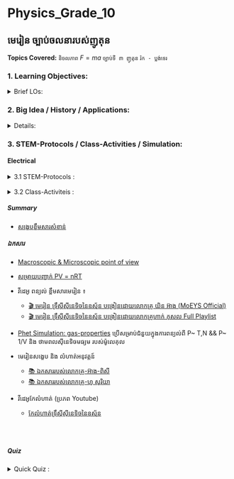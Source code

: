 # Physics_Grade_10



## មេរៀន ច្បាប់ចលនារបស់ញូតុន
**Topics Covered:** `និចលភាព` $F = ma$ `ច្បាប់ទី ៣ ញូតុន` `រ៉ក - ប្លង់ទេរ` 
<br>

### 1. Learning Objectives: 

<details>
  <summary> Brief LOs:</summary>
  <br/>

<!--START_SECTION:activity-->

- Understand Newton's first law of motion and its implications
- Explain Newton's second law of motion and apply it to calculate force, mass, and acceleration
- Comprehend Newton's third law of motion and analyze action-reaction pairs
- Apply Newton's laws to real-world scenarios and practical applications
- Develop problem-solving skills using Newton's laws of motion

  
<!--END_SECTION:activity-->
</details> 

### 2. Big Idea / History / Applications: 
<details>
  <summary> Details:</summary>
  <br/>

<!--START_SECTION:activity-->

###### Big Ideas of Newton’s Laws of Motion:  
Newton’s Laws of Motion revolutionized the way we understand the physical world, providing a framework for almost everything in mechanics—from the motion of planets to why a soccer ball rolls across the field. These laws unlock the secrets behind movement, forces, and interactions, forming the foundation of physics. 

###### 1. First Law (Law of Inertia):  
Imagine pushing a shopping cart—without a push, it stays still. Newton’s first law explains that objects resist changes to their state of motion. This law reveals why things don't just move on their own: an object at rest stays at rest, and an object in motion stays in motion unless acted upon by an outside force. It's like a hidden rule that governs all movement around us, from a parked car to a drifting skateboard.

###### 2. Second Law (F=ma): 
Ever wonder why heavier objects are harder to push? Newton’s second law explains how force and mass interact. The acceleration of an object depends on how much force you apply and the object’s mass. This law is why race cars are light—they can speed up quickly because they don't have much mass to push against the force.

###### 3. Third Law (Action-Reaction): 
If you've ever jumped off a boat and watched it drift away, you’ve experienced Newton’s third law: For every action, there’s an equal and opposite reaction. This law governs everything from rocket launches to how fish swim. It's the hidden dance of forces that balance our world.

###### The Story Behind Newton’s Discovery:  
Newton’s genius didn’t arrive in a flash—it was built upon centuries of curiosity. The ancient Greeks believed that heavy objects fall faster than light ones, a view that would remain unchallenged for centuries. In the late 16th century, Galileo Galilei turned this idea upside down by showing that all objects fall at the same rate in a vacuum, regardless of weight. Galileo’s experiments laid the groundwork, but it was Isaac Newton who connected the dots.

In the mid-1600s, Newton famously wondered about gravity after watching an apple fall from a tree (though whether that exact moment sparked the revelation is debated!). This led him to think about the forces that govern all motion, from falling apples to the orbits of planets. Newton built upon Galileo’s discoveries, combining them with his own insights into force and acceleration to create the laws of motion. These laws became the bedrock of classical physics, transforming our understanding of the universe.

###### Why It Matters:  
Newton’s laws explain nearly everything we experience in daily life—whether it's the way we walk, ride a bike, or even launch a spacecraft. They make the world less mysterious and more amazing. Understanding these laws gives us the power to explore the universe, build incredible machines, and improve our lives. These ideas shaped the modern world, and appreciating them is like holding the key to understanding how everything around you works.



  
<!--END_SECTION:activity-->
</details> 


### 3. STEM-Protocols / Class-Activities / Simulation: 
#### Electrical

<details>
  <summary> 3.1 STEM-Protocols :</summary>
  <br/>

<!--START_SECTION:activity-->
  - [Lab-1]()
  - [Lab-2]()
  - [Lab-3]()  
<!--END_SECTION:activity-->
</details> 
<br>
<details>
  <summary> 3.2 Class-Activiteis :</summary>
  <br/>

<!--START_SECTION:activity-->
  - [inertia]()
  - [Newtow Second law]()
  - [Water Rocket]()  
<!--END_SECTION:activity-->
</details> 


##### Summary
- [សង្ខេបខ្លឹមសារសំខាន់](https://github.com/Tulamechatronics/Grade12-Physics/blob/main/Summary%20Lesson/L1.md)

##### ឯកសារ
- [Macroscopic & Microscopic point of view](https://www.youtube.com/watch?v=eeu6OVNtjkc)
- [សម្រាយបញ្ជាក់ PV = nRT](https://www.youtube.com/watch?v=voFVaeDZrjc&t=2s)
- វីដេអូ ពន្យល់ ខ្លឹមសារមេរៀន ៖
    * [🎬 មេរៀន ទ្រឹស្តីស៊ីនេទិចនៃឧស្ម័ន បង្រៀនដោយលោកគ្រូ យិន អ៊ាង (MoEYS Official)](https://youtube.com/playlist?list=PL2G_O4s8LpX-srF-aHX8k2O_Dg3LqQ9jm)
    * [🎬 មេរៀន ទ្រឹស្តីស៊ីនេទិចនៃឧស្ម័ន បង្រៀនដោយលោកគ្រូហាក់ កុសល Full Playlist](https://www.youtube.com/playlist?list=PLH3117ApWampfSrIezrqrQY7Tz2exIqns) 
- [Phet Simulation: gas-properties](https://phet.colorado.edu/sims/html/gas-properties/latest/gas-properties_en.html) ប្រើសម្រាប់ជំនួយក្នុងការពន្យល់ពី P~ T,N && P~ 1/V និង ថាមពលស៊ីនេទិចមធ្យម របស់ម៉ូលេគុល
- មេរៀនសង្ខេប និង លំហាត់អនុវត្តន៍
    * [📚 ឯកសាររបស់លោកគ្រូ-អ៊ាង-ពិសី](https://drive.google.com/file/d/1rbt3E4j3O_fwVe70KBoZBbDkaq4VXldg/view?usp=sharing) 
    * [📚 ឯកសាររបស់លោកគ្រូ-ហូ សូរិយា](https://drive.google.com/file/d/1KtmRV11_VzI3BhmeV8XeF1viH0EcI5tK/view?usp=sharing)
    
- វីដេអូកែលំហាត់ (ប្រភព Youtube)
    * [កែលំហាត់ទ្រឹស្តីស៊ីនេទិចនៃឧស្ម័ន](https://youtube.com/playlist?list=PL17Z3wG4bIQepDPDO-0sg0z28lCbEYNCm)
 <br>
 <br>

 
##### Quiz

<details>
  <br/>
<summary>  Quick Quiz :</summary>
<!--START_SECTION:activity-->


![alt text](https://github.com/Tulamechatronics/Physics_Grade_10/blob/main/Folder/sample-quiz-animation.gif)
  
<!--END_SECTION:activity-->
</details>


<br>
<br>
  
